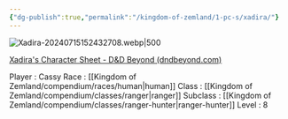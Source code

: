 ```yaml
---
{"dg-publish":true,"permalink":"/kingdom-of-zemland/1-pc-s/xadira/"}
---
```



![Xadira-20240715152432708.webp|500](/img/user/Kingdom%20of%20Zemland/z_Attachments/Xadira-20240715152432708.webp)

[Xadira's Character Sheet - D&D Beyond (dndbeyond.com)](https://www.dndbeyond.com/characters/127391940)

Player : Cassy
Race : [[Kingdom of Zemland/compendium/races/human\|human]]
Class : [[Kingdom of Zemland/compendium/classes/ranger\|ranger]]
Subclass : [[Kingdom of Zemland/compendium/classes/ranger-hunter\|ranger-hunter]]
Level : 8